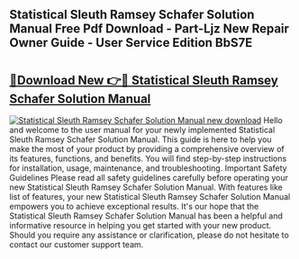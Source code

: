 ## Statistical Sleuth Ramsey Schafer Solution Manual Free Pdf Download - Part-Ljz New Repair Owner Guide - User Service Edition BbS7E

# <h2><a href="http://bc65600.oget.top/?id=Statistical+Sleuth+Ramsey+Schafer+Solution+Manual">🔗Download New 👉🔴 Statistical Sleuth Ramsey Schafer Solution Manual</a></h2>

[![Statistical Sleuth Ramsey Schafer Solution Manual new download](https://i.imgur.com/5g1atiW.png)](http://bc65600.oget.top/?id=Statistical+Sleuth+Ramsey+Schafer+Solution+Manual)
Hello and welcome to the user manual for your newly implemented Statistical Sleuth Ramsey Schafer Solution Manual. This guide is here to help you make the most of your product by providing a comprehensive overview of its features, functions, and benefits. You will find step-by-step instructions for installation, usage, maintenance, and troubleshooting. Important Safety Guidelines Please read all safety guidelines carefully before operating your new Statistical Sleuth Ramsey Schafer Solution Manual. With features like list of features, your new Statistical Sleuth Ramsey Schafer Solution Manual empowers you to achieve exceptional results. It's our hope that the Statistical Sleuth Ramsey Schafer Solution Manual has been a helpful and informative resource in helping you get started with your new product. Should you require any assistance or clarification, please do not hesitate to contact our customer support team.

